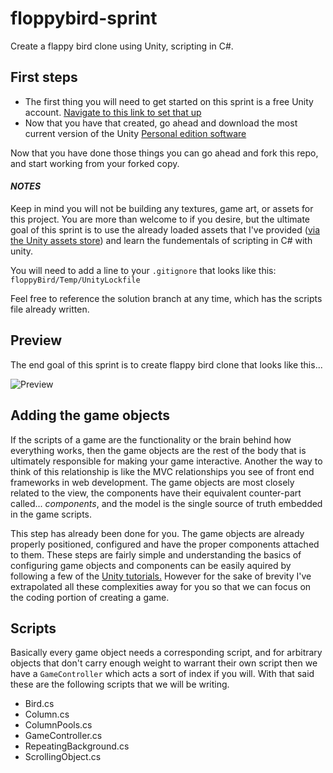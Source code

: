 # floppybird-sprint
Create a flappy bird clone using Unity, scripting in C#.

## First steps
  - The first thing you will need to get started on this sprint is a free Unity account. [Navigate to this link to set that up](https://id.unity.com/en/conversations/10aa47f9-04d6-4268-bab8-5fead8407aa4012f)
  - Now that you have that created, go ahead and download the most current version of the Unity [Personal edition software](https://store.unity.com/download?ref=personal)
  
  
  Now that you have done those things you can go ahead and fork this repo, and start working from your forked copy.
  
#### *NOTES*
Keep in mind you will not be building any textures, game art, or assets for this project. You are more than welcome to if you desire, but the ultimate goal of this sprint is to use the already loaded assets that I've provided ([via the Unity assets store](https://www.assetstore.unity3d.com/en/)) and learn the fundementals of scripting in C# with unity.


You will need to add a line to your ```.gitignore``` that looks like this: ```floppyBird/Temp/UnityLockfile```


Feel free to reference the solution branch at any time, which has the scripts file already written.

## Preview
The end goal of this sprint is to create flappy bird clone that looks like this...

![Preview](https://thumbs.gfycat.com/OrganicAdeptAztecant-size_restricted.gif)
  

## Adding the game objects
If the scripts of a game are the functionality or the brain behind how everything works, then the game objects are the rest of the body that is ultimately responsible for making your game interactive. Another the way to think of this relationship is like the MVC relationships you see of front end frameworks in web development. The game objects are most closely related to the view, the components have their equivalent counter-part called... *components*, and the model is the single source of truth embedded in the game scripts.

This step has already been done for you. The game objects are already properly positioned, configured and have the proper components attached to them. These steps are fairly simple and understanding the basics of configuring game objects and components can be easily aquired by following a few of the [Unity tutorials.](https://unity3d.com/learn/tutorials) However for the sake of brevity I've extrapolated all these complexities away for you so that we can focus on the coding portion of creating a game.

## Scripts
Basically every game object needs a corresponding script, and for arbitrary objects that don't carry enough weight to warrant their own script then we have a ```GameController``` which acts a sort of index if you will. With that said these are the following scripts that we will be writing.


- Bird.cs
- Column.cs
- ColumnPools.cs
- GameController.cs
- RepeatingBackground.cs
- ScrollingObject.cs

